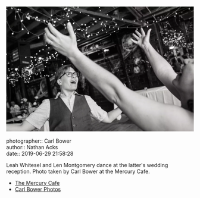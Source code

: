 ![Leah Whitesel and Len Montgomery dance](assets/2019-06-29-set-4-the-dance-65.webp)

photographer:: Carl Bower  
author:: Nathan Acks  
date:: 2019-06-29 21:58:28

Leah Whitesel and Len Montgomery dance at the latter's wedding reception. Photo taken by Carl Bower at the Mercury Cafe.

* [The Mercury Cafe](http://mercurycafe.com)
* [Carl Bower Photos](https://carlbowerphotos.com)
